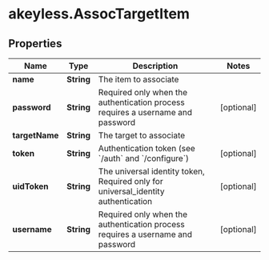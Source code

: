 # akeyless.AssocTargetItem

## Properties

Name | Type | Description | Notes
------------ | ------------- | ------------- | -------------
**name** | **String** | The item to associate | 
**password** | **String** | Required only when the authentication process requires a username and password | [optional] 
**targetName** | **String** | The target to associate | 
**token** | **String** | Authentication token (see &#x60;/auth&#x60; and &#x60;/configure&#x60;) | [optional] 
**uidToken** | **String** | The universal identity token, Required only for universal_identity authentication | [optional] 
**username** | **String** | Required only when the authentication process requires a username and password | [optional] 


